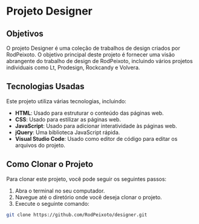 # Projeto Designer

## Objetivos

O projeto Designer é uma coleção de trabalhos de design criados por RodPeixoto. O objetivo principal deste projeto é fornecer uma visão abrangente do trabalho de design de RodPeixoto, incluindo vários projetos individuais como Lt, Prodesign, Rockcandy e Volvera.

## Tecnologias Usadas

Este projeto utiliza várias tecnologias, incluindo:

- **HTML**: Usado para estruturar o conteúdo das páginas web.
- **CSS**: Usado para estilizar as páginas web.
- **JavaScript**: Usado para adicionar interatividade às páginas web.
- **jQuery**: Uma biblioteca JavaScript rápida.
- **Visual Studio Code**: Usado como editor de código para editar os arquivos do projeto.

## Como Clonar o Projeto

Para clonar este projeto, você pode seguir os seguintes passos:

1. Abra o terminal no seu computador.
2. Navegue até o diretório onde você deseja clonar o projeto.
3. Execute o seguinte comando:

```bash
git clone https://github.com/RodPeixoto/designer.git
